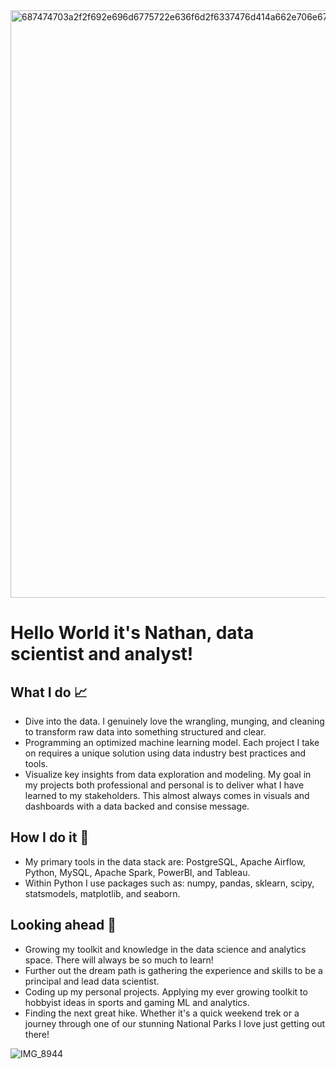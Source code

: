 <img width="940" alt="687474703a2f2f692e696d6775722e636f6d2f6337476d414a662e706e67" src="https://user-images.githubusercontent.com/100109678/228613710-54f3509c-5a6b-4cc0-b7fc-1f4a3d6a73a6.png">

# Hello World it's Nathan, data scientist and analyst!

## What I do :chart_with_upwards_trend:

* Dive into the data. I genuinely love the wrangling, munging, and cleaning to transform raw data into something structured and clear.
* Programming an optimized machine learning model. Each project I take on requires a unique solution using data industry best practices and tools.
* Visualize key insights from data exploration and modeling. My goal in my projects both professional and personal is to deliver what I have learned to my stakeholders. This almost always comes in visuals and dashboards with a data backed and consise message.

## How I do it :triangular_ruler:

* My primary tools in the data stack are: PostgreSQL, Apache Airflow, Python, MySQL, Apache Spark, PowerBI, and Tableau.
* Within Python I use packages such as: numpy, pandas, sklearn, scipy, statsmodels, matplotlib, and seaborn.

## Looking ahead :telescope:

* Growing my toolkit and knowledge in the data science and analytics space. There will always be so much to learn!
* Further out the dream path is gathering the experience and skills to be a principal and lead data scientist.
* Coding up my personal projects. Applying my ever growing toolkit to hobbyist ideas in sports and gaming ML and analytics.
* Finding the next great hike. Whether it's a quick weekend trek or a journey through one of our stunning National Parks I love just getting out there!

![IMG_8944](https://user-images.githubusercontent.com/100109678/228622399-017a1bfc-ea35-4dba-acf5-db5178b7b49f.jpg)
